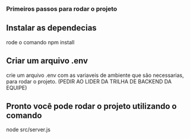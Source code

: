 ### Primeiros passos para rodar o projeto

## Instalar as dependecias 
rode o comando npm install

## Criar um arquivo .env
crie um arquivo .env com as variaveis de ambiente que são necessarias, para rodar o projeto. (PEDIR AO LIDER DA TRILHA DE BACKEND DA EQUIPE)

## Pronto você pode rodar o projeto utilizando o comando
node src/server.js